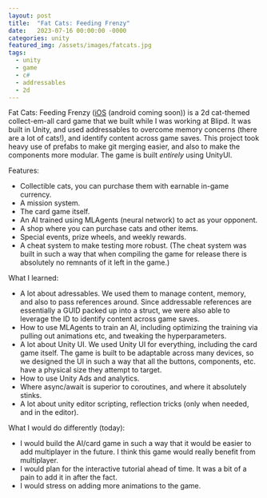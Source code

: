 ```yaml
---
layout: post
title:  "Fat Cats: Feeding Frenzy"
date:   2023-07-16 00:00:00 -0000
categories: unity
featured_img: /assets/images/fatcats.jpg
tags:
  - unity
  - game
  - c#
  - addressables
  - 2d
---
```


Fat Cats: Feeding Frenzy ([iOS](https://apps.apple.com/us/app/fat-cats-feeding-frenzy/id1574732433?platform=iphone) (android coming soon)) is a 2d cat-themed collect-em-all card game that we built while I was working at Blipd. It was built in Unity, and used addressables to overcome memory concerns (there are a lot of cats!), and identify content across game saves. This project took heavy use of prefabs to make git merging easier, and also to make the components more modular. The game is built _entirely_ using UnityUI.

Features:
* Collectible cats, you can purchase them with earnable in-game currency.
* A mission system.
* The card game itself.
* An AI trained using MLAgents (neural network) to act as your opponent.
* A shop where you can purchase cats and other items.
* Special events, prize wheels, and weekly rewards.
* A cheat system to make testing more robust. (The cheat system was built in such a way that when compiling the game for release there is absolutely no remnants of it left in the game.)

What I learned:
* A lot about adressables. We used them to manage content, memory, and also to pass references around. Since addressable references are essentially a GUID packed up into a struct, we were also able to leverage the ID to identify content across game saves.
* How to use MLAgents to train an AI, including optimizing the training via pulling out animations etc, and tweaking the hyperparameters.
* A lot about Unity UI. We used Unity UI for everything, including the card game itself. The game is built to be adaptable across many devices, so we designed the UI in such a way that all the buttons, components, etc. have a physical size they attempt to target.
* How to use Unity Ads and analytics.
* Where async/await is superior to coroutines, and where it absolutely stinks.
* A lot about unity editor scripting, reflection tricks (only when needed, and in the editor).

What I would do differently (today):
* I would build the AI/card game in such a way that it would be easier to add multiplayer in the future. I think this game would really benefit from multiplayer.
* I would plan for the interactive tutorial ahead of time. It was a bit of a pain to add it in after the fact.
* I would stress on adding more animations to the game.
